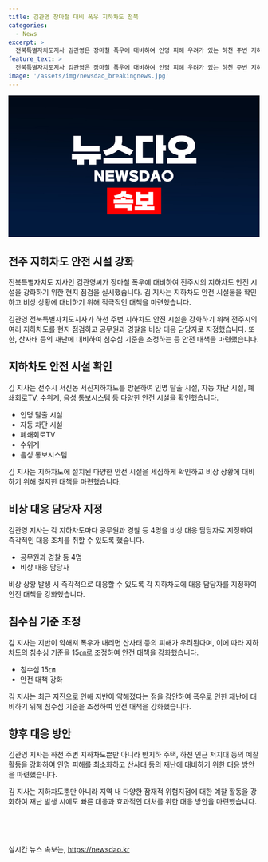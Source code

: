 ```yaml
---
title: 김관영 장마철 대비 폭우 지하차도 전북
categories:
  - News
excerpt: >
  전북특별자치도지사 김관영은 장마철 폭우에 대비하여 인명 피해 우려가 있는 하천 주변 지하차도를 철저히 점검했습니다. 각 지하차도에 비상 대응을 위한 담당자를 지정하고 침수심 기준을 15㎝로 변경했습니다. 또한 지진으로 지반이 약해지면서 발생할 수 있는 산사태 등을 우려하여 예찰 활동을 강화하겠다고 밝혔습니다.
feature_text: >
  전북특별자치도지사 김관영은 장마철 폭우에 대비하여 인명 피해 우려가 있는 하천 주변 지하차도를 철저히 점검했습니다. 각 지하차도에 비상 대응을 위한 담당자를 지정하고 침수심 기준을 15㎝로 변경했습니다. 또한 지진으로 지반이 약해지면서 발생할 수 있는 산사태 등을 우려하여 예찰 활동을 강화하겠다고 밝혔습니다.
image: '/assets/img/newsdao_breakingnews.jpg'
---
```


<p><img src="/assets/img/newsdao_breakingnews.jpg" alt="pcversion 속보" /></p>

<h2 data-ke-size="size26">전주 지하차도 안전 시설 강화</h2>

<p>전북특별자치도 지사인 김관영씨가 장마철 폭우에 대비하여 전주시의 지하차도 안전 시설을 강화하기 위한 현지 점검을 실시했습니다. 김 지사는 지하차도 안전 시설물을 확인하고 비상 상황에 대비하기 위해 적극적인 대책을 마련했습니다.</p>

<p data-ke-size="size16">김관영 전북특별자치도지사가 하천 주변 지하차도 안전 시설을 강화하기 위해 전주시의 여러 지하차도를 현지 점검하고 공무원과 경찰을 비상 대응 담당자로 지정했습니다. 또한, 산사태 등의 재난에 대비하여 침수심 기준을 조정하는 등 안전 대책을 마련했습니다.</p>

<h2 data-ke-size="size26">지하차도 안전 시설 확인</h2>

<p>김 지사는 전주시 서신동 서신지하차도를 방문하여 인명 탈출 시설, 자동 차단 시설, 폐쇄회로TV, 수위계, 음성 통보시스템 등 다양한 안전 시설을 확인했습니다.</p>

<ul>
    <li>인명 탈출 시설</li>
    <li>자동 차단 시설</li>
    <li>폐쇄회로TV</li>
    <li>수위계</li>
    <li>음성 통보시스템</li>
</ul>

<p data-ke-size="size16">김 지사는 지하차도에 설치된 다양한 안전 시설을 세심하게 확인하고 비상 상황에 대비하기 위해 철저한 대책을 마련했습니다.</p>

<h2 data-ke-size="size26">비상 대응 담당자 지정</h2>

<p>김관영 지사는 각 지하차도마다 공무원과 경찰 등 4명을 비상 대응 담당자로 지정하여 즉각적인 대응 조치를 취할 수 있도록 했습니다.</p>

<ul>
    <li>공무원과 경찰 등 4명</li>
    <li>비상 대응 담당자</li>
</ul>

<p data-ke-size="size16">비상 상황 발생 시 즉각적으로 대응할 수 있도록 각 지하차도에 대응 담당자를 지정하여 안전 대책을 강화했습니다.</p>

<h2 data-ke-size="size26">침수심 기준 조정</h2>

<p>김 지사는 지반이 약해져 폭우가 내리면 산사태 등의 피해가 우려된다며, 이에 따라 지하차도의 침수심 기준을 15㎝로 조정하여 안전 대책을 강화했습니다.</p>

<ul>
    <li>침수심 15㎝</li>
    <li>안전 대책 강화</li>
</ul>

<p data-ke-size="size16">김 지사는 최근 지진으로 인해 지반이 약해졌다는 점을 감안하여 폭우로 인한 재난에 대비하기 위해 침수심 기준을 조정하여 안전 대책을 강화했습니다.</p>

<h2 data-ke-size="size26">향후 대응 방안</h2>

<p>김관영 지사는 하천 주변 지하차도뿐만 아니라 반지하 주택, 하천 인근 저지대 등의 예찰 활동을 강화하여 인명 피해를 최소화하고 산사태 등의 재난에 대비하기 위한 대응 방안을 마련했습니다.
<br></p>

<p data-ke-size="size16">김 지사는 지하차도뿐만 아니라 지역 내 다양한 잠재적 위험지점에 대한 예찰 활동을 강화하여 재난 발생 시에도 빠른 대응과 효과적인 대처를 위한 대응 방안을 마련했습니다.</p>

<p><br></p>

<p data-ke-size="size16">&nbsp;</p>
실시간 뉴스 속보는, <a href="https://newsdao.kr" rel="dofollow">https://newsdao.kr</a>


